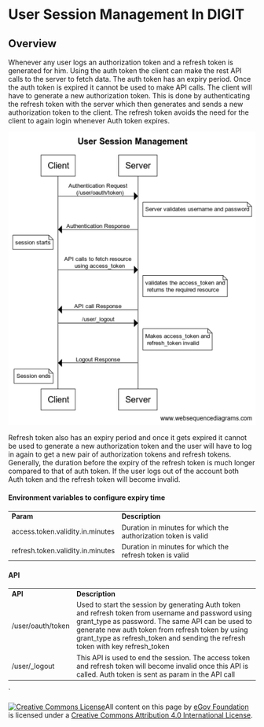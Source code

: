 # User Session Management In DIGIT

## Overview

Whenever any user logs an authorization token and a refresh token is generated for him. Using the auth token the client can make the rest API calls to the server to fetch data. The auth token has an expiry period. Once the auth token is expired it cannot be used to make API calls. The client will have to generate a new authorization token. This is done by authenticating the refresh token with the server which then generates and sends a new authorization token to the client. The refresh token avoids the need for the client to again login whenever Auth token expires.

![](../../../.gitbook/assets/user-session.png)

Refresh token also has an expiry period and once it gets expired it cannot be used to generate a new authorization token and the user will have to log in again to get a new pair of authorization tokens and refresh tokens. Generally, the duration before the expiry of the refresh token is much longer compared to that of auth token. If the user logs out of the account both Auth token and the refresh token will become invalid.

#### Environment variables to configure expiry time <a href="#environment-variables-to-configure-expiry-time" id="environment-variables-to-configure-expiry-time"></a>

|                                   |                                                                |
| --------------------------------- | -------------------------------------------------------------- |
| **Param**                         | **Description**                                                |
| access.token.validity.in.minutes  | Duration in minutes for which the authorization token is valid |
| refresh.token.validity.in.minutes | Duration in minutes for which the refresh token is valid       |

#### API <a href="#api" id="api"></a>

|                   |                                                                                                                                                                                                                                                                                                    |
| ----------------- | -------------------------------------------------------------------------------------------------------------------------------------------------------------------------------------------------------------------------------------------------------------------------------------------------- |
| **API**           | **Description**                                                                                                                                                                                                                                                                                    |
| /user/oauth/token | Used to start the session by generating Auth token and refresh token from username and password using grant\_type as password. The same API can be used to generate new auth token from refresh token by using grant\_type as refresh\_token and sending the refresh token with key refresh\_token |
| /user/\_logout    | This API is used to end the session. The access token and refresh token will become invalid once this API is called. Auth token is sent as param in the API call                                                                                                                                   |

\`

[![Creative Commons License](https://i.creativecommons.org/l/by/4.0/80x15.png)](http://creativecommons.org/licenses/by/4.0/)All content on this page by [eGov Foundation ](https://egov.org.in/)is licensed under a [Creative Commons Attribution 4.0 International License](http://creativecommons.org/licenses/by/4.0/).
